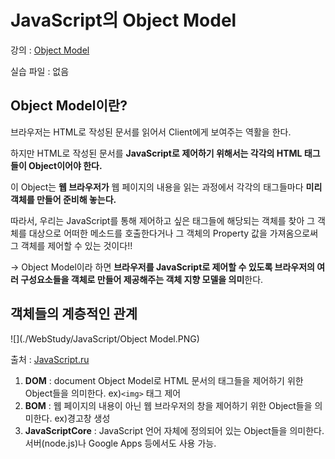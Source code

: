 # JavaScript의 Object Model
강의 : [Object Model](https://www.opentutorials.org/course/1375/6622)

실습 파일 : 없음

## Object Model이란?

브라우저는 HTML로 작성된 문서를 읽어서 Client에게 보여주는 역활을 한다.

하지만 HTML로 작성된 문서를 **JavaScript로 제어하기 위해서는 각각의 HTML 태그들이 Object이어야 한다.**

이 Object는 **웹 브라우저가** 웹 페이지의 내용을 읽는 과정에서 각각의 태그들마다 **미리 객체를 만들어 준비해 놓는다.**

따라서, 우리는 JavaScript를 통해 제어하고 싶은 태그들에 해당되는 객체를 찾아 그 객체를 대상으로 어떠한 메소드를 호출한다거나 그 객체의 Property 값을 가져옴으로써 그 객체를 제어할 수 있는 것이다!!

→ Object Model이라 하면 **브라우저를 JavaScript로 제어할 수 있도록 브라우저의 여러 구성요소들을 객체로 만들어 제공해주는 객체 지향 모델을 의미**한다.

## 객체들의 계층적인 관계

![](./WebStudy/JavaScript/Object Model.PNG)

출처 : [JavaScript.ru](http://learn.javascript.ru/browser-environment)

1. **DOM** : document Object Model로 HTML 문서의 태그들을 제어하기 위한 Object들을 의미한다. ex)`<img>` 태그 제어
2. **BOM** : 웹 페이지의 내용이 아닌 웹 브라우저의 창을 제어하기 위한 Object들을 의미한다. ex)경고창 생성
3. **JavaScriptCore** : JavaScript 언어 자체에 정의되어 있는 Object들을 의미한다. 서버(node.js)나 Google Apps 등에서도 사용 가능.
